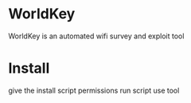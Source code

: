 # WorldKey
WorldKey is an automated wifi survey and exploit tool

# Install 
give the install script permissions 
run script
use tool 
